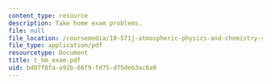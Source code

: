 ```yaml
---
content_type: resource
description: Take home exam problems.
file: null
file_location: /coursemedia/10-571j-atmospheric-physics-and-chemistry-spring-2006/bd07f8faa92b66f9fd75d75deb3ac6a9_t_hm_exam.pdf
file_type: application/pdf
resourcetype: Document
title: t_hm_exam.pdf
uid: bd07f8fa-a92b-66f9-fd75-d75deb3ac6a9
---
```

